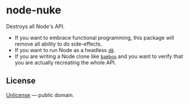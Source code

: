 # node-nuke

Destroys all Node's API.

- If you want to embrace functional programming, this package will remove all ability to do side-effects.
- If you want to run Node as a headless [`d8`](https://v8.dev/docs/d8).
- If you are writing a Node clone like [`bamboo`](https://github.com/streamich/bamboo) and you want to
  verify that you are actually recreating the whole API.

## License

[Unlicense](LICENSE) &mdash; public domain.
